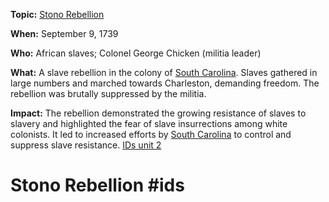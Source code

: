 **Topic:** [Stono Rebellion](./../stono-rebellion/)

**When:** September 9, 1739

**Who:** African slaves; Colonel George Chicken (militia leader)

**What:** A slave rebellion in the colony of [South Carolina](./../south-carolina/). Slaves gathered in large numbers and marched towards Charleston, demanding freedom. The rebellion was brutally suppressed by the militia.

**Impact:** The rebellion demonstrated the growing resistance of slaves to slavery and highlighted the fear of slave insurrections among white colonists. It led to increased efforts by [South Carolina](./../south-carolina/) to control and suppress slave resistance.
 [IDs unit 2](./../ids-unit-2/)
# Stono Rebellion #ids
